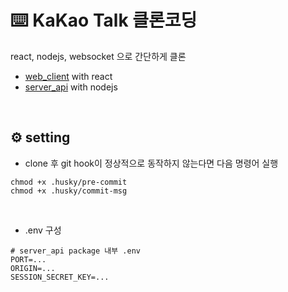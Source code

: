 # ⌨️ KaKao Talk 클론코딩

react, nodejs, websocket 으로 간단하게 클론

- [web_client](https://github.com/ddanmuji/kakao_clone/tree/master/packages/web_client) with react
- [server_api](https://github.com/ddanmuji/kakao_clone/tree/master/packages/server_api) with nodejs

<br />

## ⚙️ setting

- clone 후 git hook이 정상적으로 동작하지 않는다면 다음 명령어 실행

```
chmod +x .husky/pre-commit
chmod +x .husky/commit-msg
```

<br />

- .env 구성

```
# server_api package 내부 .env
PORT=...
ORIGIN=...
SESSION_SECRET_KEY=...
```
